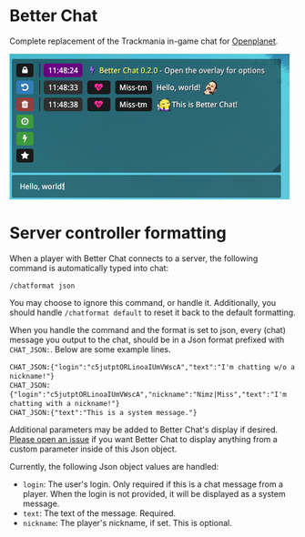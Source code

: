 # Better Chat
Complete replacement of the Trackmania in-game chat for [Openplanet](https://openplanet.nl/).

![](.github/screenshot.png)

# Server controller formatting
When a player with Better Chat connects to a server, the following command is automatically typed into chat:

	/chatformat json

You may choose to ignore this command, or handle it. Additionally, you should handle `/chatformat default` to reset it back to the default formatting.

When you handle the command and the format is set to json, every (chat) message you output to the chat, should be in a Json format prefixed with `CHAT_JSON:`. Below are some example lines.

	CHAT_JSON:{"login":"c5jutptORLinoaIUmVWscA","text":"I'm chatting w/o a nickname!"}
	CHAT_JSON:{"login":"c5jutptORLinoaIUmVWscA","nickname":"Nimz|Miss","text":"I'm chatting with a nickname!"}
	CHAT_JSON:{"text":"This is a system message."}

Additional parameters may be added to Better Chat's display if desired. [Please open an issue](https://github.com/codecat/tm-better-chat/issues/new) if you want Better Chat to display anything from a custom parameter inside of this Json object.

Currently, the following Json object values are handled:

* `login`: The user's login. Only required if this is a chat message from a player. When the login is not provided, it will be displayed as a system message.
* `text`: The text of the message. Required.
* `nickname`: The player's nickname, if set. This is optional.

